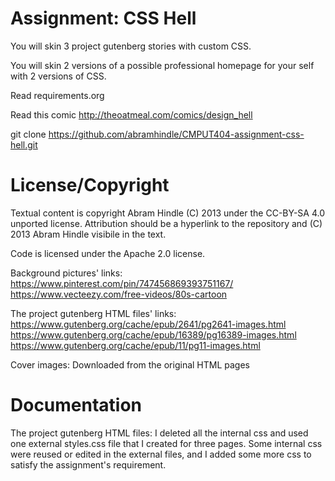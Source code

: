 Assignment: CSS Hell
====================

You will skin 3 project gutenberg stories with custom CSS.

You will skin 2 versions of a possible professional homepage for your
self with 2 versions of CSS.

Read requirements.org

Read this comic http://theoatmeal.com/comics/design_hell

git clone https://github.com/abramhindle/CMPUT404-assignment-css-hell.git

License/Copyright
=================

Textual content is copyright Abram Hindle (C) 2013 under the CC-BY-SA
4.0 unported license. Attribution should be a hyperlink to the
repository and (C) 2013 Abram Hindle visibile in the text.

Code is licensed under the Apache 2.0 license.

Background pictures' links:
https://www.pinterest.com/pin/747456869393751167/
https://www.vecteezy.com/free-videos/80s-cartoon

The project gutenberg HTML files' links:
https://www.gutenberg.org/cache/epub/2641/pg2641-images.html
https://www.gutenberg.org/cache/epub/16389/pg16389-images.html
https://www.gutenberg.org/cache/epub/11/pg11-images.html

Cover images: Downloaded from the original HTML pages

Documentation
=================
The project gutenberg HTML files: I deleted all the internal css and used one external styles.css file that I created for three pages. Some internal css were reused or edited in the external files, and I added some more css to satisfy the assignment's requirement.

